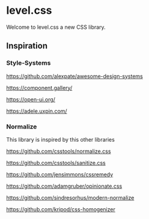 # level.css

Welcome to level.css a new CSS library.

## Inspiration

### Style-Systems

https://github.com/alexpate/awesome-design-systems

https://component.gallery/

https://open-ui.org/

https://adele.uxpin.com/

### Normalize
This library is inspired by this other libraries

https://github.com/csstools/normalize.css

https://github.com/csstools/sanitize.css

https://github.com/jensimmons/cssremedy

https://github.com/adamgruber/opinionate.css

https://github.com/sindresorhus/modern-normalize

https://github.com/kripod/css-homogenizer
